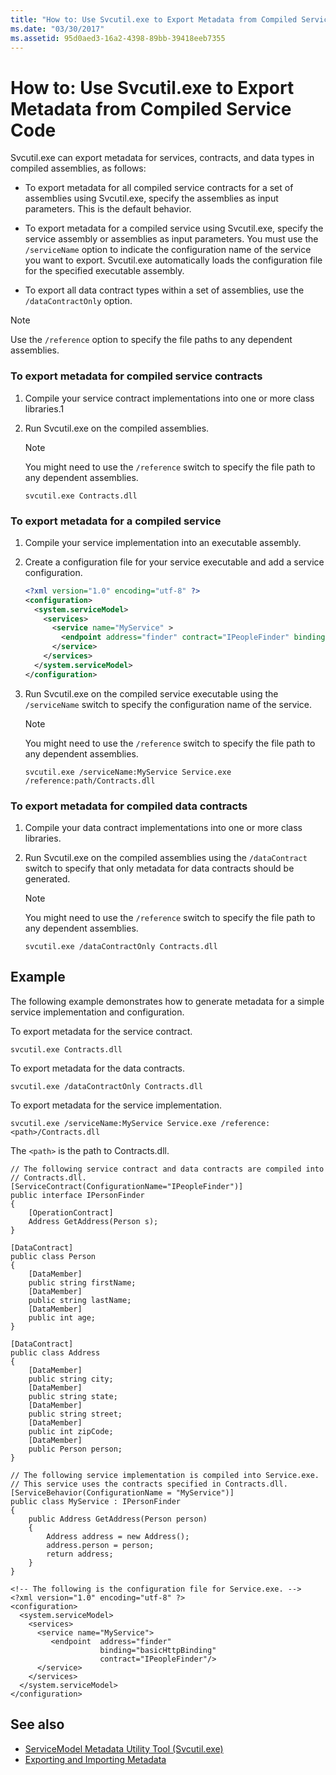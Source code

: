 ```yaml
---
title: "How to: Use Svcutil.exe to Export Metadata from Compiled Service Code"
ms.date: "03/30/2017"
ms.assetid: 95d0aed3-16a2-4398-89bb-39418eeb7355
---
```

# How to: Use Svcutil.exe to Export Metadata from Compiled Service Code
Svcutil.exe can export metadata for services, contracts, and data types in compiled assemblies, as follows:  
  
-   To export metadata for all compiled service contracts for a set of assemblies using Svcutil.exe, specify the assemblies as input parameters. This is the default behavior.  
  
-   To export metadata for a compiled service using Svcutil.exe, specify the service assembly or assemblies as input parameters. You must use the `/serviceName` option to indicate the configuration name of the service you want to export. Svcutil.exe automatically loads the configuration file for the specified executable assembly.  
  
-   To export all data contract types within a set of assemblies, use the `/dataContractOnly` option.  
  
> [!NOTE]
>  Use the `/reference` option to specify the file paths to any dependent assemblies.  
  
### To export metadata for compiled service contracts  
  
1.  Compile your service contract implementations into one or more class libraries.1  
  
2.  Run Svcutil.exe on the compiled assemblies.  
  
    > [!NOTE]
    >  You might need to use the `/reference` switch to specify the file path to any dependent assemblies.  
  
    ```  
    svcutil.exe Contracts.dll  
    ```  
  
### To export metadata for a compiled service  
  
1.  Compile your service implementation into an executable assembly.  
  
2.  Create a configuration file for your service executable and add a service configuration.  
  
    ```xml  
    <?xml version="1.0" encoding="utf-8" ?>  
    <configuration>  
      <system.serviceModel>  
        <services>  
          <service name="MyService" >  
            <endpoint address="finder" contract="IPeopleFinder" binding="wsHttpBinding" />  
          </service>  
        </services>  
      </system.serviceModel>  
    </configuration>  
    ```  
  
3.  Run Svcutil.exe on the compiled service executable using the `/serviceName` switch to specify the configuration name of the service.  
  
    > [!NOTE]
    >  You might need to use the `/reference` switch to specify the file path to any dependent assemblies.  
  
    ```  
    svcutil.exe /serviceName:MyService Service.exe /reference:path/Contracts.dll  
    ```  
  
### To export metadata for compiled data contracts  
  
1.  Compile your data contract implementations into one or more class libraries.  
  
2.  Run Svcutil.exe on the compiled assemblies using the `/dataContract` switch to specify that only metadata for data contracts should be generated.  
  
    > [!NOTE]
    >  You might need to use the `/reference` switch to specify the file path to any dependent assemblies.  
  
    ```  
    svcutil.exe /dataContractOnly Contracts.dll  
    ```  
  
## Example  
 The following example demonstrates how to generate metadata for a simple service implementation and configuration.  
  
 To export metadata for the service contract.  
  
```  
svcutil.exe Contracts.dll  
```  
  
 To export metadata for the data contracts.  
  
```  
svcutil.exe /dataContractOnly Contracts.dll  
```  
  
 To export metadata for the service implementation.  
  
```  
svcutil.exe /serviceName:MyService Service.exe /reference:<path>/Contracts.dll  
```  
  
 The `<path>` is the path to Contracts.dll.  
  
```  
// The following service contract and data contracts are compiled into   
// Contracts.dll.  
[ServiceContract(ConfigurationName="IPeopleFinder")]  
public interface IPersonFinder  
{  
    [OperationContract]  
    Address GetAddress(Person s);  
}  
  
[DataContract]  
public class Person  
{  
    [DataMember]  
    public string firstName;  
    [DataMember]  
    public string lastName;  
    [DataMember]  
    public int age;  
}  
  
[DataContract]  
public class Address  
{  
    [DataMember]  
    public string city;  
    [DataMember]  
    public string state;  
    [DataMember]  
    public string street;  
    [DataMember]  
    public int zipCode;  
    [DataMember]  
    public Person person;  
}  
  
// The following service implementation is compiled into Service.exe.     
// This service uses the contracts specified in Contracts.dll.  
[ServiceBehavior(ConfigurationName = "MyService")]  
public class MyService : IPersonFinder  
{  
    public Address GetAddress(Person person)  
    {  
        Address address = new Address();  
        address.person = person;  
        return address;  
    }  
}  
  
<!-- The following is the configuration file for Service.exe. -->  
<?xml version="1.0" encoding="utf-8" ?>  
<configuration>  
  <system.serviceModel>  
    <services>  
      <service name="MyService">  
         <endpoint  address="finder"  
                    binding="basicHttpBinding"  
                    contract="IPeopleFinder"/>  
      </service>  
    </services>  
  </system.serviceModel>  
</configuration>  
```  
  
## See also
- [ServiceModel Metadata Utility Tool (Svcutil.exe)](../../../../docs/framework/wcf/servicemodel-metadata-utility-tool-svcutil-exe.md)
- [Exporting and Importing Metadata](../../../../docs/framework/wcf/feature-details/exporting-and-importing-metadata.md)
